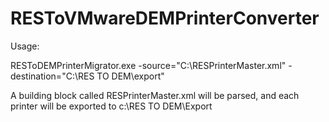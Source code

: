 ﻿# RESToVMwareDEMPrinterConverter
Usage:

RESToDEMPrinterMigrator.exe -source="C:\RESPrinterMaster.xml" -destination="C:\RES TO DEM\export"

A building block called RESPrinterMaster.xml will be parsed, and each printer will be exported to c:\RES TO DEM\Export
